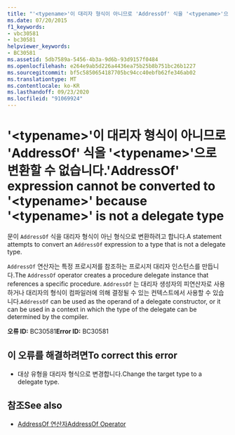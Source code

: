 ```yaml
---
title: "'<typename>'이 대리자 형식이 아니므로 'AddressOf' 식을 '<typename>'으로 변환할 수 없습니다."
ms.date: 07/20/2015
f1_keywords:
- vbc30581
- bc30581
helpviewer_keywords:
- BC30581
ms.assetid: 5db7589a-5456-4b3a-9d6b-93d9157f0484
ms.openlocfilehash: e264e9ab5d226a4436ea75b25b8b751bc26b1227
ms.sourcegitcommit: bf5c5850654187705bc94cc40ebfb62fe346ab02
ms.translationtype: MT
ms.contentlocale: ko-KR
ms.lasthandoff: 09/23/2020
ms.locfileid: "91069924"
---
```

# <a name="addressof-expression-cannot-be-converted-to-typename-because-typename-is-not-a-delegate-type"></a><span data-ttu-id="9dfa4-102">'\<typename>'이 대리자 형식이 아니므로 'AddressOf' 식을 '\<typename>'으로 변환할 수 없습니다.</span><span class="sxs-lookup"><span data-stu-id="9dfa4-102">'AddressOf' expression cannot be converted to '\<typename>' because '\<typename>' is not a delegate type</span></span>

<span data-ttu-id="9dfa4-103">문이 `AddressOf` 식을 대리자 형식이 아닌 형식으로 변환하려고 합니다.</span><span class="sxs-lookup"><span data-stu-id="9dfa4-103">A statement attempts to convert an `AddressOf` expression to a type that is not a delegate type.</span></span>  
  
 <span data-ttu-id="9dfa4-104">`AddressOf` 연산자는 특정 프로시저를 참조하는 프로시저 대리자 인스턴스를 만듭니다.</span><span class="sxs-lookup"><span data-stu-id="9dfa4-104">The `AddressOf` operator creates a procedure delegate instance that references a specific procedure.</span></span> <span data-ttu-id="9dfa4-105">`AddressOf` 는 대리자 생성자의 피연산자로 사용하거나 대리자의 형식이 컴파일러에 의해 결정될 수 있는 컨텍스트에서 사용할 수 있습니다.</span><span class="sxs-lookup"><span data-stu-id="9dfa4-105">`AddressOf` can be used as the operand of a delegate constructor, or it can be used in a context in which the type of the delegate can be determined by the compiler.</span></span>  
  
 <span data-ttu-id="9dfa4-106">**오류 ID:** BC30581</span><span class="sxs-lookup"><span data-stu-id="9dfa4-106">**Error ID:** BC30581</span></span>  
  
## <a name="to-correct-this-error"></a><span data-ttu-id="9dfa4-107">이 오류를 해결하려면</span><span class="sxs-lookup"><span data-stu-id="9dfa4-107">To correct this error</span></span>  
  
- <span data-ttu-id="9dfa4-108">대상 유형을 대리자 형식으로 변경합니다.</span><span class="sxs-lookup"><span data-stu-id="9dfa4-108">Change the target type to a delegate type.</span></span>  
  
## <a name="see-also"></a><span data-ttu-id="9dfa4-109">참조</span><span class="sxs-lookup"><span data-stu-id="9dfa4-109">See also</span></span>

- [<span data-ttu-id="9dfa4-110">AddressOf 연산자</span><span class="sxs-lookup"><span data-stu-id="9dfa4-110">AddressOf Operator</span></span>](../language-reference/operators/addressof-operator.md)
